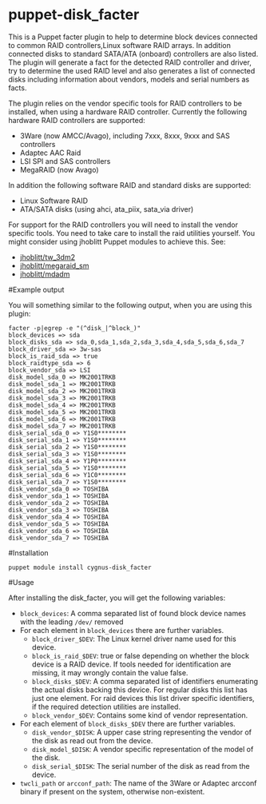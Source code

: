 puppet-disk_facter
==================

This is a Puppet facter plugin to help to determine block devices connected to common RAID controllers,Linux software RAID arrays. In addition connected disks to standard SATA/ATA (onboard) controllers are also listed. 
The plugin will generate a fact for the detected RAID controller and driver, try to determine the used RAID level and also generates a list of connected disks including information about vendors, models and serial numbers as facts.

The plugin relies on the vendor specific tools for RAID controllers to be installed, when using a hardware RAID controller. Currently the following hardware RAID controllers are supported:

* 3Ware (now AMCC/Avago), including 7xxx, 8xxx, 9xxx and SAS controllers
* Adaptec AAC Raid
* LSI SPI and SAS controllers
* MegaRAID (now Avago)

In addition the following software RAID and standard disks are supported:

* Linux Software RAID
* ATA/SATA disks (using ahci, ata_piix, sata_via driver)

For support for the RAID controllers you will need to install the vendor specific tools. You need to take care to install the raid utilities yourself. You might consider using jhoblitt Puppet modules to achieve this. See:

* [jhoblitt/tw_3dm2](https://forge.puppetlabs.com/jhoblitt/tw_3dm2)
* [jhoblitt/megaraid_sm](https://forge.puppetlabs.com/jhoblitt/megaraid_sm)
* [jhoblitt/mdadm](https://forge.puppetlabs.com/jhoblitt/mdadm)

#Example output

You will something similar to the following output, when you are using this plugin:

```
facter -p|egrep -e "(^disk_|^block_)"
block_devices => sda
block_disks_sda => sda_0,sda_1,sda_2,sda_3,sda_4,sda_5,sda_6,sda_7
block_driver_sda => 3w-sas
block_is_raid_sda => true
block_raidtype_sda => 6
block_vendor_sda => LSI
disk_model_sda_0 => MK2001TRKB
disk_model_sda_1 => MK2001TRKB
disk_model_sda_2 => MK2001TRKB
disk_model_sda_3 => MK2001TRKB
disk_model_sda_4 => MK2001TRKB
disk_model_sda_5 => MK2001TRKB
disk_model_sda_6 => MK2001TRKB
disk_model_sda_7 => MK2001TRKB
disk_serial_sda_0 => Y1S0********
disk_serial_sda_1 => Y1S0********
disk_serial_sda_2 => Y1S0********
disk_serial_sda_3 => Y1S0********
disk_serial_sda_4 => Y1P0********
disk_serial_sda_5 => Y1S0********
disk_serial_sda_6 => Y1C0********
disk_serial_sda_7 => Y1S0********
disk_vendor_sda_0 => TOSHIBA
disk_vendor_sda_1 => TOSHIBA
disk_vendor_sda_2 => TOSHIBA
disk_vendor_sda_3 => TOSHIBA
disk_vendor_sda_4 => TOSHIBA
disk_vendor_sda_5 => TOSHIBA
disk_vendor_sda_6 => TOSHIBA
disk_vendor_sda_7 => TOSHIBA
```

#Installation

```
puppet module install cygnus-disk_facter
```

#Usage

After installing the disk_facter, you will get the following variables:

 * `block_devices`: A comma separated list of found block device names with the
   leading `/dev/` removed
 * For each element in `block_devices` there are further variables.
   + `block_driver_$DEV`: The Linux kernel driver name used for this device.
   + `block_is_raid_$DEV`: true or false depending on whether the block device
     is a RAID device. If tools needed for identification are
     missing, it may wrongly contain the value false.
   + `block_disks_$DEV`: A comma separated list of identifiers enumerating the
     actual disks backing this device. For regular disks this list has just
     one element. For raid devices this list driver specific identifiers, if
     the required detection utilities are installed.
   + `block_vendor_$DEV`: Contains some kind of vendor representation.
 * For each element of `block_disks_$DEV` there are further variables.
   + `disk_vendor_$DISK`: A upper case string representing the vendor
     of the disk as read out from the device.
   + `disk_model_$DISK`: A vendor specific representation of the model of the
     disk.
   + `disk_serial_$DISK`: The serial number of the disk as read from the device.
 * `twcli_path` or `arcconf_path`: The name of the 3Ware or Adaptec arcconf binary if present on the
   system, otherwise non-existent.


